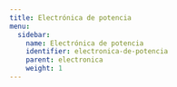 ```yaml
---
title: Electrónica de potencia
menu:
  sidebar:
    name: Electrónica de potencia
    identifier: electronica-de-potencia
    parent: electronica
    weight: 1
---
```

